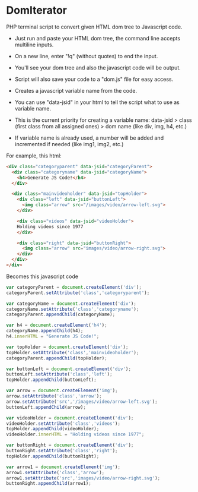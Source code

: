 # DomIterator
PHP terminal script to convert given HTML dom tree to Javascript code.

* Just run and paste your HTML dom tree, the command line accepts multiline inputs.
* On a new line, enter "!q" (without quotes) to end the input.
* You'll see your dom tree and also the javascript code will be output.
* Script will also save your code to a "dom.js" file for easy access.

* Creates a javascript variable name from the code.
 * You can use "data-jsid" in your html to tell the script what to use as variable name.
 * This is the current priority for creating a variable name:
    data-jsid > 
    class (first class from all assigned ones) > 
    dom name (like div, img, h4, etc.)
 * If variable name is already used, a number will be added and incremented if needed (like img1, img2, etc.)

For example, this html:
```html
<div class="categoryparent" data-jsid="categoryParent">
  <div class="categoryname" data-jsid="categoryName">
    <h4>Generate JS Code!</h4>
  </div>

  <div class="mainvideoholder" data-jsid="topHolder">
    <div class="left" data-jsid="buttonLeft">
      <img class="arrow" src="/images/video/arrow-left.svg">
    </div>

    <div class="videos" data-jsid="videoHolder">
    Holding videos since 1977
    </div>

    <div class="right" data-jsid="buttonRight">
      <img class="arrow" src="images/video/arrow-right.svg">
    </div>
  </div>
</div>
```

Becomes this javascript code
```javascript
var categoryParent = document.createElement('div');
categoryParent.setAttribute('class','categoryparent');

var categoryName = document.createElement('div');
categoryName.setAttribute('class','categoryname');
categoryParent.appendChild(categoryName);

var h4 = document.createElement('h4');
categoryName.appendChild(h4);
h4.innerHTML = "Generate JS Code!";

var topHolder = document.createElement('div');
topHolder.setAttribute('class','mainvideoholder');
categoryParent.appendChild(topHolder);

var buttonLeft = document.createElement('div');
buttonLeft.setAttribute('class','left');
topHolder.appendChild(buttonLeft);

var arrow = document.createElement('img');
arrow.setAttribute('class','arrow');
arrow.setAttribute('src','/images/video/arrow-left.svg');
buttonLeft.appendChild(arrow);

var videoHolder = document.createElement('div');
videoHolder.setAttribute('class','videos');
topHolder.appendChild(videoHolder);
videoHolder.innerHTML = "Holding videos since 1977";

var buttonRight = document.createElement('div');
buttonRight.setAttribute('class','right');
topHolder.appendChild(buttonRight);

var arrow1 = document.createElement('img');
arrow1.setAttribute('class','arrow');
arrow1.setAttribute('src','images/video/arrow-right.svg');
buttonRight.appendChild(arrow1);
```

